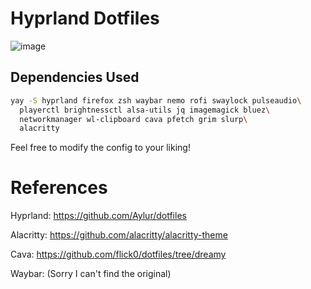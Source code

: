# Hyprland Dotfiles
![image](https://github.com/davidkingroderos/hyprland-dotfiles/assets/75028710/6139cd50-35cc-4536-a77c-1d94b8eba955)

## Dependencies Used
```bash
yay -S hyprland firefox zsh waybar nemo rofi swaylock pulseaudio\
  playerctl brightnessctl alsa-utils jq imagemagick bluez\
  networkmanager wl-clipboard cava pfetch grim slurp\
  alacritty
```

Feel free to modify the config to your liking!

# References
Hyprland: https://github.com/Aylur/dotfiles

Alacritty: https://github.com/alacritty/alacritty-theme

Cava: https://github.com/flick0/dotfiles/tree/dreamy

Waybar: (Sorry I can't find the original)
